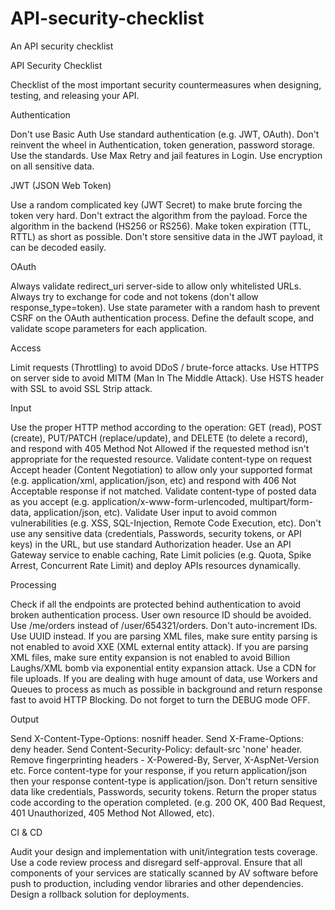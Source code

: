 # API-security-checklist
An API security checklist

API Security Checklist

Checklist of the most important security countermeasures when designing, testing, and releasing your API.

Authentication

 Don't use Basic Auth Use standard authentication (e.g. JWT, OAuth).
 Don't reinvent the wheel in Authentication, token generation, password storage. Use the standards.
 Use Max Retry and jail features in Login.
 Use encryption on all sensitive data.

JWT (JSON Web Token)

 Use a random complicated key (JWT Secret) to make brute forcing the token very hard.
 Don't extract the algorithm from the payload. Force the algorithm in the backend (HS256 or RS256).
 Make token expiration (TTL, RTTL) as short as possible.
 Don't store sensitive data in the JWT payload, it can be decoded easily.

OAuth

 Always validate redirect_uri server-side to allow only whitelisted URLs.
 Always try to exchange for code and not tokens (don't allow response_type=token).
 Use state parameter with a random hash to prevent CSRF on the OAuth authentication process.
 Define the default scope, and validate scope parameters for each application.

Access

 Limit requests (Throttling) to avoid DDoS / brute-force attacks.
 Use HTTPS on server side to avoid MITM (Man In The Middle Attack).
 Use HSTS header with SSL to avoid SSL Strip attack.

Input

 Use the proper HTTP method according to the operation: GET (read), POST (create), PUT/PATCH (replace/update), and DELETE (to delete a record), and respond with 405 Method Not Allowed if the requested method isn't appropriate for the requested resource.
 Validate content-type on request Accept header (Content Negotiation) to allow only your supported format (e.g. application/xml, application/json, etc) and respond with 406 Not Acceptable response if not matched.
 Validate content-type of posted data as you accept (e.g. application/x-www-form-urlencoded, multipart/form-data, application/json, etc).
 Validate User input to avoid common vulnerabilities (e.g. XSS, SQL-Injection, Remote Code Execution, etc).
 Don't use any sensitive data (credentials, Passwords, security tokens, or API keys) in the URL, but use standard Authorization header.
 Use an API Gateway service to enable caching, Rate Limit policies (e.g. Quota, Spike Arrest, Concurrent Rate Limit) and deploy APIs resources dynamically.

Processing

 Check if all the endpoints are protected behind authentication to avoid broken authentication process.
 User own resource ID should be avoided. Use /me/orders instead of /user/654321/orders.
 Don't auto-increment IDs. Use UUID instead.
 If you are parsing XML files, make sure entity parsing is not enabled to avoid XXE (XML external entity attack).
 If you are parsing XML files, make sure entity expansion is not enabled to avoid Billion Laughs/XML bomb via exponential entity expansion attack.
 Use a CDN for file uploads.
 If you are dealing with huge amount of data, use Workers and Queues to process as much as possible in background and return response fast to avoid HTTP Blocking.
 Do not forget to turn the DEBUG mode OFF.

Output

 Send X-Content-Type-Options: nosniff header.
 Send X-Frame-Options: deny header.
 Send Content-Security-Policy: default-src 'none' header.
 Remove fingerprinting headers - X-Powered-By, Server, X-AspNet-Version etc.
 Force content-type for your response, if you return application/json then your response content-type is application/json.
 Don't return sensitive data like credentials, Passwords, security tokens.
 Return the proper status code according to the operation completed. (e.g. 200 OK, 400 Bad Request, 401 Unauthorized, 405 Method Not Allowed, etc).

CI & CD

 Audit your design and implementation with unit/integration tests coverage.
 Use a code review process and disregard self-approval.
 Ensure that all components of your services are statically scanned by AV software before push to production, including vendor libraries and other dependencies.
 Design a rollback solution for deployments.
